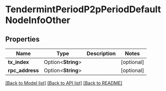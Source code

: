 # TendermintPeriodP2pPeriodDefaultNodeInfoOther

## Properties

Name | Type | Description | Notes
------------ | ------------- | ------------- | -------------
**tx_index** | Option<**String**> |  | [optional]
**rpc_address** | Option<**String**> |  | [optional]

[[Back to Model list]](../README.md#documentation-for-models) [[Back to API list]](../README.md#documentation-for-api-endpoints) [[Back to README]](../README.md)


